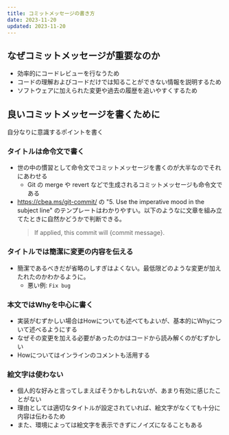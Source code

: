 ```yaml
---
title: コミットメッセージの書き方
date: 2023-11-20
updated: 2023-11-20
---
```

## なぜコミットメッセージが重要なのか

- 効率的にコードレビューを行なうため
- コードの理解およびコードだけでは知ることができない情報を説明するため
- ソフトウェアに加えられた変更や過去の履歴を追いやすくするため
## 良いコミットメッセージを書くために

自分なりに意識するポイントを書く
### タイトルは命令文で書く

- 世の中の慣習として命令文でコミットメッセージを書くのが大半なのでそれにあわせる
	- Git の merge や revert などで生成されるコミットメッセージも命令文である
- https://cbea.ms/git-commit/ の "5. Use the imperative mood in the subject line" のテンプレートはわかりやすい。以下のようなに文章を組み立てたときに自然かどうかで判断できる。
   > If applied, this commit will {commit message}.  
### タイトルでは簡潔に変更の内容を伝える

- 簡潔であるべきだが省略のしすぎはよくない。最低限どのような変更が加えたれたのかわかるように。
	- 悪い例: `Fix bug`
### 本文ではWhyを中心に書く

- 実装がむずかしい場合はHowについても述べてもよいが、基本的にWhyについて述べるようにする
- なぜその変更を加える必要があったのかはコードから読み解くのがむずかしい
- Howについてはインラインのコメントも活用する
### 絵文字は使わない

- 個人的な好みと言ってしまえばそうかもしれないが、あまり有効に感じたことがない
- 理由としては適切なタイトルが設定されていれば、絵文字がなくても十分に内容は伝わるため
- また、環境によっては絵文字を表示できずにノイズになることもある
